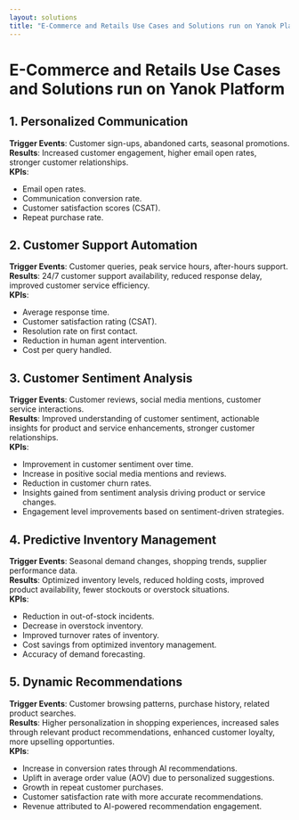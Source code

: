 ```yaml
---
layout: solutions
title: "E-Commerce and Retails Use Cases and Solutions run on Yanok Platform"
---
```


# E-Commerce and Retails Use Cases and Solutions run on Yanok Platform

## 1. Personalized Communication

**Trigger Events**: Customer sign-ups, abandoned carts, seasonal promotions.<br />
**Results**: Increased customer engagement, higher email open rates, stronger customer relationships.<br />
**KPIs**:

- Email open rates.
- Communication conversion rate.
- Customer satisfaction scores (CSAT).
- Repeat purchase rate.

## 2. Customer Support Automation

**Trigger Events**: Customer queries, peak service hours, after-hours support.<br />
**Results**: 24/7 customer support availability, reduced response delay, improved customer service efficiency.<br />
**KPIs**:

- Average response time.
- Customer satisfaction rating (CSAT).
- Resolution rate on first contact.
- Reduction in human agent intervention.
- Cost per query handled.

## 3. Customer Sentiment Analysis

**Trigger Events**: Customer reviews, social media mentions, customer service interactions.<br />
**Results**: Improved understanding of customer sentiment, actionable insights for product and service enhancements, stronger customer relationships.<br />
**KPIs**:

- Improvement in customer sentiment over time.
- Increase in positive social media mentions and reviews.
- Reduction in customer churn rates.
- Insights gained from sentiment analysis driving product or service changes.
- Engagement level improvements based on sentiment-driven strategies.

## 4. Predictive Inventory Management

**Trigger Events**: Seasonal demand changes, shopping trends, supplier performance data.<br />
**Results**: Optimized inventory levels, reduced holding costs, improved product availability, fewer stockouts or overstock situations.<br />
**KPIs**:

- Reduction in out-of-stock incidents.
- Decrease in overstock inventory.
- Improved turnover rates of inventory.
- Cost savings from optimized inventory management.
- Accuracy of demand forecasting.

## 5. Dynamic Recommendations

**Trigger Events**: Customer browsing patterns, purchase history, related product searches.<br />
**Results**: Higher personalization in shopping experiences, increased sales through relevant product recommendations, enhanced customer loyalty, more upselling opportunties.<br />
**KPIs**:

- Increase in conversion rates through AI recommendations.
- Uplift in average order value (AOV) due to personalized suggestions.
- Growth in repeat customer purchases.
- Customer satisfaction rate with more accurate recommendations.
- Revenue attributed to AI-powered recommendation engagement.
